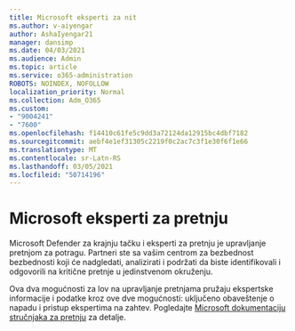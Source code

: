 ```yaml
---
title: Microsoft eksperti za nit
ms.author: v-aiyengar
author: AshaIyengar21
manager: dansimp
ms.date: 04/03/2021
ms.audience: Admin
ms.topic: article
ms.service: o365-administration
ROBOTS: NOINDEX, NOFOLLOW
localization_priority: Normal
ms.collection: Adm_O365
ms.custom:
- "9004241"
- "7600"
ms.openlocfilehash: f14410c61fe5c9dd3a72124da12915bc4dbf7182
ms.sourcegitcommit: aebf4e1ef31305c2219f0c2ac7c3f1e30f6f1e66
ms.translationtype: MT
ms.contentlocale: sr-Latn-RS
ms.lasthandoff: 03/05/2021
ms.locfileid: "50714196"
---
```

# <a name="microsoft-threat-experts"></a>Microsoft eksperti za pretnju

Microsoft Defender za krajnju tačku i eksperti za pretnju je upravljanje pretnjom za potragu.  Partneri ste sa vašim centrom za bezbednost bezbednosti koji će nadgledati, analizirati i podržati da biste identifikovali i odgovorili na kritične pretnje u jedinstvenom okruženju.

Ova dva mogućnosti za lov na upravljanje pretnjama pružaju ekspertske informacije i podatke kroz ove dve mogućnosti: uključeno obaveštenje o napadu i pristup ekspertima na zahtev. Pogledajte [Microsoft dokumentaciju stručnjaka za pretnju](https://docs.microsoft.com/windows/security/threat-protection/microsoft-defender-atp/microsoft-threat-experts) za detalje.
